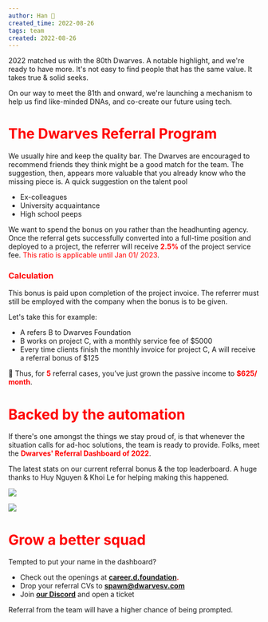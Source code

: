 ```yaml
---
author: Han 🐸
created_time: 2022-08-26
tags: team
created: 2022-08-26
---
```


2022 matched us with the 80th Dwarves. A notable highlight, and we're ready to have more. It's not easy to find people that has the same value. It takes true & solid seeks.

On our way to meet the 81th and onward, we're launching a mechanism to help us find like-minded DNAs, and co-create our future using tech.

# <span style='color:red'>The Dwarves Referral Program</span>

We usually hire and keep the quality bar. The Dwarves are encouraged to recommend friends they think might be a good match for the team. The suggestion, then, appears more valuable that you already know who the missing piece is. A quick suggestion on the talent pool

* Ex-colleagues
* University acquaintance
* High school peeps

We want to spend the bonus on you rather than the headhunting agency. Once the referral gets successfully converted into a full-time position and deployed to a project, the referrer will receive <span style='color:red'>**2.5%**</span> of the project service fee. <span style='color:red'>This ratio is applicable until Jan 01/ 2023</span>.

### <span style='color:red'>Calculation</span>

This bonus is paid upon completion of the project invoice. The referrer must still be employed with the company when the bonus is to be given.

Let's take this for example:

* A refers B to Dwarves Foundation
* B works on project C, with a monthly service fee of $5000
* Every time clients finish the monthly invoice for project C, A will receive a referral bonus of $125

📍 Thus, for <span style='color:red'>**5**</span> referral cases, you’ve just grown the passive income to <span style='color:red'>**$625/ month**</span>.

# <span style='color:red'>Backed by the automation</span>

If there's one amongst the things we stay proud of, is that whenever the situation calls for ad-hoc solutions, the team is ready to provide. Folks, meet the <span style='color:red'>**Dwarves' Referral Dashboard of 2022**</span>.

The latest stats on our current referral bonus & the top leaderboard. A huge thanks to Huy Nguyen & Khoi Le for helping making this happened. 


![](https://s3.us-west-2.amazonaws.com/secure.notion-static.com/13c8de69-c424-4464-808a-6cb6fa52ba1a/2..jpeg?X-Amz-Algorithm=AWS4-HMAC-SHA256&X-Amz-Content-Sha256=UNSIGNED-PAYLOAD&X-Amz-Credential=AKIAT73L2G45EIPT3X45%2F20231031%2Fus-west-2%2Fs3%2Faws4_request&X-Amz-Date=20231031T202211Z&X-Amz-Expires=3600&X-Amz-Signature=6e9e3c83b01eaf5a3f8f5268a463824a02e24d4307b7650812de7d7040d89b7f&X-Amz-SignedHeaders=host&x-id=GetObject)

![](https://s3.us-west-2.amazonaws.com/secure.notion-static.com/0d371f25-cef6-4bee-be17-c0d3258a63b1/1..jpeg?X-Amz-Algorithm=AWS4-HMAC-SHA256&X-Amz-Content-Sha256=UNSIGNED-PAYLOAD&X-Amz-Credential=AKIAT73L2G45EIPT3X45%2F20231031%2Fus-west-2%2Fs3%2Faws4_request&X-Amz-Date=20231031T202211Z&X-Amz-Expires=3600&X-Amz-Signature=86c9858da9cb121f98cea62d1a0b93699b0ea07e4af1e9b34854abe757e77384&X-Amz-SignedHeaders=host&x-id=GetObject)

# <span style='color:red'>Grow a better squad</span>

Tempted to put your name in the dashboard?

* Check out the openings at <span style='color:red'>**[career.d.foundation](https://careers.d.foundation/)**</span><span style='color:red'>**.**</span>
* Drop your referral CVs to <span style='color:red'>**[spawn@dwarvesv.com](mailto:spawn@dwarvesv.com)**</span>
* Join <span style='color:red'>**[our Discord](https://discord.gg/dwarvesv)**</span> and open a ticket

Referral from the team will have a higher chance of being prompted.
